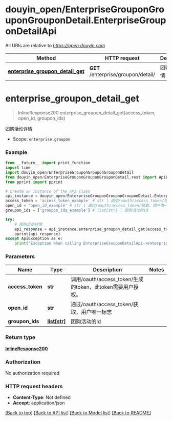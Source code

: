 # douyin_open/EnterpriseGrouponGrouponGrouponDetail.EnterpriseGrouponDetailApi

All URIs are relative to *https://open.douyin.com*

Method | HTTP request | Description
------------- | ------------- | -------------
[**enterprise_groupon_detail_get**](EnterpriseGrouponDetailApi.md#enterprise_groupon_detail_get) | **GET** /enterprise/groupon/detail/ | 团购活动详情

# **enterprise_groupon_detail_get**
> InlineResponse200 enterprise_groupon_detail_get(access_token, open_id, groupon_ids)

团购活动详情

* Scope: `enterprise.groupon` 

### Example
```python
from __future__ import print_function
import time
import douyin_open/EnterpriseGrouponGrouponGrouponDetail
from douyin_open/EnterpriseGrouponGrouponGrouponDetail.rest import ApiException
from pprint import pprint

# create an instance of the API class
api_instance = douyin_open/EnterpriseGrouponGrouponGrouponDetail.EnterpriseGrouponDetailApi()
access_token = 'access_token_example' # str | 调用/oauth/access_token/生成的token，此token需要用户授权。
open_id = 'open_id_example' # str | 通过/oauth/access_token/获取，用户唯一标志
groupon_ids = ['groupon_ids_example'] # list[str] | 团购活动的Id

try:
    # 团购活动详情
    api_response = api_instance.enterprise_groupon_detail_get(access_token, open_id, groupon_ids)
    pprint(api_response)
except ApiException as e:
    print("Exception when calling EnterpriseGrouponDetailApi->enterprise_groupon_detail_get: %s\n" % e)
```

### Parameters

Name | Type | Description  | Notes
------------- | ------------- | ------------- | -------------
 **access_token** | **str**| 调用/oauth/access_token/生成的token，此token需要用户授权。 | 
 **open_id** | **str**| 通过/oauth/access_token/获取，用户唯一标志 | 
 **groupon_ids** | [**list[str]**](str.md)| 团购活动的Id | 

### Return type

[**InlineResponse200**](InlineResponse200.md)

### Authorization

No authorization required

### HTTP request headers

 - **Content-Type**: Not defined
 - **Accept**: application/json

[[Back to top]](#) [[Back to API list]](../README.md#documentation-for-api-endpoints) [[Back to Model list]](../README.md#documentation-for-models) [[Back to README]](../README.md)

